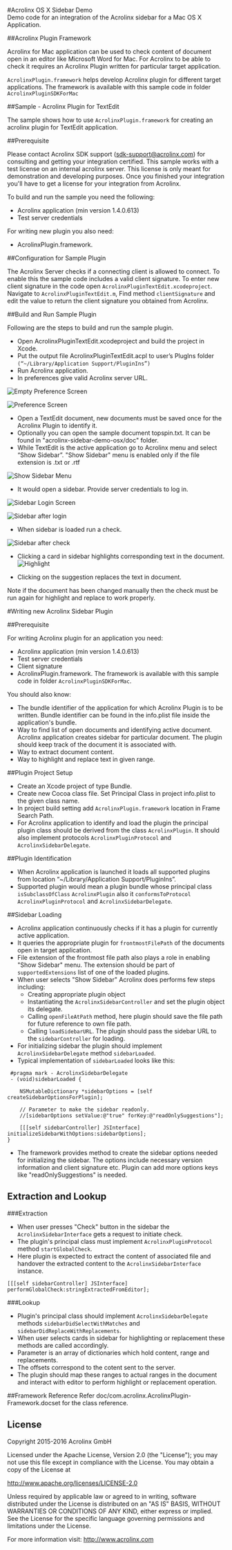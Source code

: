 #Acrolinx OS X Sidebar Demo  
Demo code for an integration of the Acrolinx sidebar for a Mac OS X Application.

##Acrolinx Plugin Framework 


Acrolinx for Mac application can be used to check content of document open in an editor like Microsoft Word for Mac. For Acrolinx to be able to check it requires an Acrolinx Plugin written for particular target application. 

`AcrolinxPlugin.framework` helps develop Acrolinx plugin for different target applications. The framework is available with this sample code in folder `AcrolinxPluginSDKForMac`

##Sample - Acrolinx Plugin for TextEdit


The sample shows how to use `AcrolinxPlugin.framework` for creating an acrolinx plugin for TextEdit application.

##Prerequisite

Please contact Acrolinx SDK support (sdk-support@acrolinx.com) for consulting and getting your integration certified. This sample works with a test license on an internal acrolinx server. This license is only meant for demonstration and developing purposes. Once you finished your integration you'll have to get a license for your integration from Acrolinx.

To build and run the sample you need the following:

* Acrolinx application (min version 1.4.0.613)
* Test server credentials

For writing new plugin you also need:

* AcrolinxPlugin.framework. 


##Configuration for Sample Plugin

The Acrolinx Server checks if a connecting client is allowed to connect. To enable this the sample code includes a valid client signature. To enter new client signature in the code open `AcrolinxPluginTextEdit.xcodeproject`. Navigate to `AcrolinxPluginTextEdit.m`,  Find method `clientSignature` and edit the value to return the client signature you obtained from Acrolinx. 


##Build and Run Sample Plugin


Following are the steps to build and run the sample plugin. 

* Open AcrolinxPluginTextEdit.xcodeproject and build the project in Xcode.
* Put the output file AcrolinxPluginTextEdit.acpl to user’s PlugIns folder `(“~/Library/Application Support/PluginIns”)`
* Run Acrolinx application. 
* In preferences give valid Acrolinx server URL.

![Empty Preference Screen](./doc/PreferenceEmpty.png)

![Preference Screen](./doc/PreferenceWithValidServer.png)

* Open a TextEdit document, new documents must be saved once for the Acrolinx Plugin to identify it. 
* Optionally you can open the sample document topspin.txt. It can be found in "acrolinx-sidebar-demo-osx/doc" folder. 
* While TextEdit is the active application go to Acrolinx menu and select “Show Sidebar”. "Show Sidebar" menu is enabled only if the file extension is .txt or .rtf

![Show Sidebar Menu](./doc/AcrolinxMenu.png)

* It would open a sidebar. Provide server credentials to log in. 

![Sidebar Login Screen](./doc/SidebarLogin.png)

![Sidebar after login](./doc/SidebarLoaded.png)

* When sidebar is loaded run a check.

![Sidebar after check](./doc/SidebarAfterCheck.png)

* Clicking a card in sidebar highlights corresponding text in the document. 
![Highlight](./doc/Highlight.png)

* Clicking on the suggestion replaces the text in document. 

Note if the document has been changed manually then the check must be run again for highlight and replace to work properly. 

#Writing new Acrolinx Sidebar Plugin

##Prerequisite

For writing Acrolinx plugin for  an application you need:

* Acrolinx application (min version 1.4.0.613)
* Test server credentials
* Client signature
* AcrolinxPlugin.framework. The framework is available with this sample code in folder `AcrolinxPluginSDKForMac`.

You should also know:

* The bundle identifier of the application for which Acrolinx Plugin is to be written. Bundle identifier can be found in the info.plist file inside the application's bundle.
* Way to find list of open documents and identifying active document. Acrolinx application creates sidebar for particular document. The plugin should keep track of the document it is associated with.
* Way to extract document content.
* Way to highlight and replace text in given range.

##Plugin Project Setup

* Create an Xcode project of type Bundle.
* Create new Cocoa class file. Set Principal Class in project info.plist to the given class name.
* In project build setting add `AcrolinxPlugin.framework` location in Frame Search Path.
* For Acrolinx application to identify and load the plugin the principal plugin class should be derived from the class `AcrolinxPlugin`. It should also implement protocols `AcrolinxPluginProtocol` and `AcrolinxSidebarDelegate`.

##Plugin Identification

* When Acrolinx application is launched it loads all supported plugins from location “~/Library/Application Support/PluginIns”. 
* Supported plugin would mean a plugin bundle whose principal
class `isSubclassOfClass` `AcrolinxPlugin` also it `conformsToProtocol` `AcrolinxPluginProtocol` and `AcrolinxSidebarDelegate`.

##Sidebar Loading

* Acrolinx application continuously checks if it has a plugin for currently active application. 
* It queries the appropriate plugin for `frontmostFilePath` of the documents open in target application. 
* File extension of the frontmost file path also plays a role in enabling "Show Sidebar" menu. The extension should be part of `supportedExtensions` list of one of the loaded plugins. 
* When user selects "Show Sidebar" Acrolinx does performs few steps including: 
	* Creating appropriate plugin object
	* Instantiating the `AcrolinxSidebarController` and set the plugin object its delegate.
	* Calling `openFileAtPath` method, here plugin should save the file path for future reference to own file path.
	* Calling `loadSidebarURL`. The plugin should pass the sidebar URL to the `sidebarController` for loading.
*  For initializing sidebar the plugin should implement `AcrolinxSidebarDelegate` method `sidebarLoaded`.
*  Typical implementation of `sidebarLoaded` looks like this:
  

```
 #pragma mark - AcrolinxSidebarDelegate
 - (void)sidebarLoaded {
    
    NSMutableDictionary *sidebarOptions = [self createSidebarOptionsForPlugin];
    
    // Parameter to make the sidebar readonly.
    //[sidebarOptions setValue:@"true" forKey:@"readOnlySuggestions"];
    
    [[[self sidebarController] JSInterface] initializeSidebarWithOptions:sidebarOptions];
}
```    

* The framework provides method to create the sidebar options needed for initializing the sidebar. The options include necessary version information and client signature etc. Plugin can add more options keys like "readOnlySuggestions" is needed.

## Extraction and Lookup

###Extraction 

* When user presses "Check" button in the sidebar the `AcrolinxSidebarInterface` gets a request to initiate check. 
* The plugin's principal class must implement `AcrolinxPluginProtocol` method `startGlobalCheck`. 
* Here plugin is expected to extract the content of associated file and handover the extracted content to the  `AcrolinxSidebarInterface` instance. 
```
[[[self sidebarController] JSInterface] performGlobalCheck:stringExtractedFromEditor];
``` 

###Lookup

* Plugin's principal class should implement `AcrolinxSidebarDelegate` methods `sidebarDidSelectWithMatches` and `sidebarDidReplaceWithReplacements`.
* When user selects cards in sidebar for highlighting or replacement these methods are called accordingly. 
* Parameter is an array of dictionaries which hold content, range and replacements. 
* The offsets correspond to the cotent sent to the server. 
* The plugin should map these ranges to actual ranges in the document and interact with editor to perform highlight or replacement operation.

##Framework Reference
Refer doc/com.acrolinx.AcrolinxPlugin-Framework.docset for the class reference.


## License

Copyright 2015-2016 Acrolinx GmbH

Licensed under the Apache License, Version 2.0 (the "License");
you may not use this file except in compliance with the License.
You may obtain a copy of the License at

http://www.apache.org/licenses/LICENSE-2.0

Unless required by applicable law or agreed to in writing, software
distributed under the License is distributed on an "AS IS" BASIS,
WITHOUT WARRANTIES OR CONDITIONS OF ANY KIND, either express or implied.
See the License for the specific language governing permissions and
limitations under the License.

For more information visit: http://www.acrolinx.com

